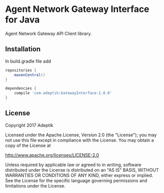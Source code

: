 # Agent Network Gateway Interface for Java
Agent Network Gateway API Client library.

## Installation

In build.gradle file add

```gradle
repositories {
    mavenCentral()
}

dependencies {
    compile 'com.adeptik:GatewayInterface:1.0.0'
}
```

## License

Copyright 2017 Adeptik

Licensed under the Apache License, Version 2.0 (the "License");
you may not use this file except in compliance with the License.
You may obtain a copy of the License at

   http://www.apache.org/licenses/LICENSE-2.0

Unless required by applicable law or agreed to in writing, software
distributed under the License is distributed on an "AS IS" BASIS,
WITHOUT WARRANTIES OR CONDITIONS OF ANY KIND, either express or implied.
See the License for the specific language governing permissions and
limitations under the License.